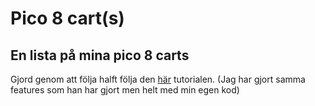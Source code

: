 # Pico 8 cart(s)

## En lista på mina pico 8 carts

Gjord genom att följa halft följa den [här](https://www.youtube.com/watch?v=81WM_cjp9fo&list=PLea8cjCua_P3Sfq4XJqNVbd1vsWnh7LZd&index=1&ab_channel=LazyDevs) tutorialen. (Jag har gjort samma features som han har gjort men helt med min egen kod)
